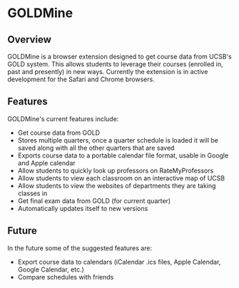 GOLDMine
========

Overview
--------

GOLDMine is a browser extension designed to get course data from UCSB's GOLD system. This allows students to leverage their courses (enrolled in, past and presently) in new ways. Currently the extension is in active development for the Safari and Chrome browsers.

Features
--------

GOLDMine's current features include:
- Get course data from GOLD
- Stores multiple quarters, once a quarter schedule is loaded it will be saved along with all the other quarters that are saved
- Exports course data to a portable calendar file format, usable in Google and Apple calendar
- Allow students to quickly look up professors on RateMyProfessors
- Allow students to view each classroom on an interactive map of UCSB
- Allow students to view the websites of departments they are taking classes in
- Get final exam data from GOLD (for current quarter)
- Automatically updates itself to new versions

Future
------

In the future some of the suggested features are:
- Export course data to calendars (iCalendar .ics files, Apple Calendar, Google Calendar, etc.)
- Compare schedules with friends